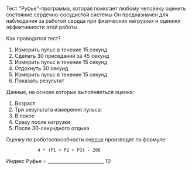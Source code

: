 Тест "Руфье"-программа, которая помогает любому человеку оценить состояние сердечно-сосудистой системы
Он предназначен для наблюдения за работой сердца при физических нагрузках и оценнки эффективности этой работы

Как проводится тест?
1. Измерить пульс в тенение 15 секунд
2. Сделать 30 приседаний за 45 секунд
3. Измерить пульс в тенение 15 секунд
4. Отдохнуть 30 секунд
5. Измерить пульс в тенение 15 секунд
6. Показать результат

Данные, на основе которых выполняеться оценка:
1. Возраст
2. Три результата измерения пульса:
  1. В покое
  2. Сразу после нагрузки
  3. После 30-секундного отдыха

Оценку по роботоспособности сердца производят по формуле:
                
                4 * (P1 + P2 + P3) - 200
Индекс Руфье =  ________________________
                          10
